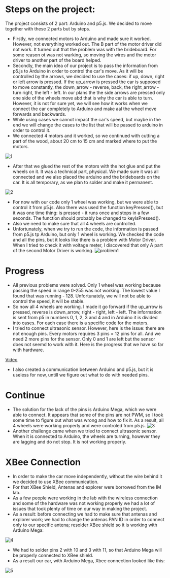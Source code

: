 # Steps on the project:
The project consists of 2 part: Arduino and p5.js. We decided to move together with these 2 parts but by steps. 
* Firstly, we connected motors to Arduino and made sure it worked. However, not everything worked out. The B part of the motor driver did not work. It turned out that the problem was with the brideboard. For some reason ot was not warking, so moving the wires and the motor driver to another part of the board helped.
* Secondly, the main idea of our project is to pass the information from p5.js to Arduino in order to control the car's move. As it will be controlled by the arrows, we decided to use the cases: if up, down, right or left arrow is pressed. If the up_arrow is pressed the car is supposed to move constantly, the down_arrow - reverse, back, the right_arrow - turn right, the left - left. In our plans the the side arrows are pressed only one side of the wheels move abd that is why the car is able to turn. However, it is not for sure yet, we will see how it works when we connect the car completely to Arduino and make aal the wheel move forwards and backwards.
* While using cases we cannot impact the car's speed, but maybe in the end we will change the cases to the list that will be passed to arduino in order to control it. 
* We connected 4 motors and it worked, so we continued with cutting a part of the wood, about 20 cm to 15 cm and marked where to put the motors.

![1](https://github.com/lizadat/Intro_to_IM/blob/5a4e1fe8633b72a99139593ed5e3933d52342d9a/Final_Project/1.jpeg)

* After that we glued the rest of the motors with the hot glue and put the wheels on it. It was a technical part, physical. We made sure it was all connected and we also placed the arduino and the brideboards on the car. It is all temporary, as we plan to solder and make it permanent.

![2](https://github.com/lizadat/Intro_to_IM/blob/9b3248dc2e1ed7584087e82ecc2ff30a957f56d3/Final_Project/2.jpeg)

* For now with our code only 1 wheel was working, but we were able to control it from p5.js. Also there was used the function keyPressed(), but it was one time thing: is pressed - it runs once and stops in a few seconds. The function should probably be changed to keyIsPressed().
* Also we need to make sure that all 4 wheels are controlled.
* Unfortunately, when we try to run the code, the information is passed from p5.js tp Arduino, but only 1 wheel is working. We checked the code and all the pins, but it looks like there is a problem with Motor Driver. When I tried to check it with voltage meter, I discovered that only A part of the second Motor Driver is working. 
![problem1](https://github.com/lizadat/Intro_to_IM/blob/0972802884745a68c95f42769300e80b88bc03ef/Final_Project/problem1.jpeg)

# Progress
* All previous problems were solved. Only 1 wheel was working because passing the speed in range 0-255 was not working. The lowest value I found that was running - 128. Unfortunately, we will not be able to control the speed, it will be stable.
* So now all 4 wheels are working. I made it go forward if the up_arrow is pressed, reverse is down_arrow, right - right, left - left. The information is sent from p5 in numbers 0, 1, 2, 3 and 4 and in Arduino it is divided into cases. For each case there is a specific code for the motors.
* I tried to connect ultrasonic sensor. However, here is the issue: there are not enough pins. Every motors requires 3 pins = 12 pins for all. And we need 2 more pins for the sensor. Only 0 and 1 are left but the sensor does not seemd to work with it. Here is the progress that we have so far with hardware.
 
[Video](https://youtu.be/RvP7uVFEp7E)

* I also created a communication between Arduino and p5.js, but it is useless for now, untill we figure out what to do with needed pins.

# Continue
* The solution for the lack of the pins is Arduino Mega, which we were able to connect. It appears that some of the pins are not PWM, so I took some time to figure out what was wrong and how to fix it. As a result, all 4 wheels were working properly and were controled from p5.js.
![3](https://github.com/lizadat/Intro_to_IM/blob/1608f4f99de1b0609a9e65fb9638412d44306fd9/Final_Project/3.jpeg)
* Another challenge came when we tried to connect ultrasonic sensor. When it is connected to Arduino, the wheels are turning, however they are lagging and do not stop. It is not working properly.


# XBee Connection
* In order to make the car move independently, without the wire behind it we decided to use XBee communication.
* For that XBee Shield, Antenas and explorer were borrowed from the IM lab.
* As a few people were working in the lab with the wireless connection and some of the hardware was not working properly we had a lot of issues that took plenty of time on our way in making the project.
* As a result: before connecting we had to make sure that antenas and explorer work; we had to change the antenas PAN ID in order to connect only to our specific antena; resolder XBee shield so it is working with Arduino Mega:

![4](https://github.com/lizadat/Intro_to_IM/blob/5608421440bf9964ce2617a7f0ce48ad02e0318e/Final_Project/4.jpeg)

* We had to solder pins 2 with 10 and 3 with 11, so that Arduino Mega will be properly connected to XBee shield.
* As a result our car, with Arduino Mega, Xbee connection looked like this:

![5](https://github.com/lizadat/Intro_to_IM/blob/5608421440bf9964ce2617a7f0ce48ad02e0318e/Final_Project/4.jpeg)
